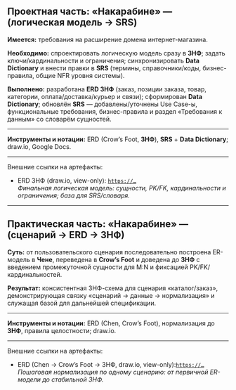 ## Проектная часть: «Накарабине» — (логическая модель → SRS)

**Имеется:** требования на расширение домена интернет-магазина.  

**Необходимо:** спроектировать логическую модель сразу в **3НФ**; задать ключи/кардинальности и ограничения; синхронизировать **Data Dictionary** и внести правки в **SRS** (термины, справочники/коды, бизнес-правила, общие NFR уровня системы).  

**Выполнено:** разработана **ERD 3НФ** (заказ, позиции заказа, товар, категории, оплата/доставка/курьер и связи); сформирован **Data Dictionary**; обновлён **SRS** — добавлены/уточнены Use Case-ы, функциональные требования, бизнес-правила и раздел «Требования к данным» со словарём сущностей. 

---

**Инструменты и нотации:** ERD (Crow’s Foot, **3НФ**), **SRS** + **Data Dictionary**; draw.io, Google Docs.

---

Внешние ссылки на артефакты: 
- ERD 3НФ (draw.io, view-only): [`https://…`](https://viewer.diagrams.net/?tags=%7B%7D&lightbox=1&highlight=0000ff&edit=_blank&layers=1&nav=1&title=oc-erd_3nf.drawio&dark=auto#R%3Cmxfile%20pages%3D%222%22%3E%3Cdiagram%20name%3D%223%D0%9D%D0%A4%20ver1%22%20id%3D%22nZIVu99DSp5tchrHd53H%22%3E7Z1Zd6O4Esc%2FjR%2BdgzBgePSW9J3u9JLuWe68zCExiZlLTNohneXTX2EQCJBk8AIKqj5zMjaxZUf8VT%2BpVFUajGb3Lxcb92F1GS69YKBry5fBaD7QdQPpJv5ffOU1uYIsU0uu3G38ZXotv%2FDdf%2FPSi%2BRlT%2F7Seyy8MArDIPIfihdvwvXau4kK19zNJnwuvuw2DIqf%2BuDeeZUL32%2FcoHr1T38ZrZKrtj7Or3%2Fw%2FLsV%2BWRkOclv7l3y4vQveVy5y%2FCZujRaDEazTRhGyaP7l5kXxL1H%2BsW%2BWD0GMyf6%2FcH%2B69fnt8tv%2BvWXYdLYeZO3ZH%2FCxltHezf9P9tzLr6ufv64mFl%2FRL9d%2Bx%2FX34bITtr%2B5QZPaYcN5trAOY9%2FThfbn9PBHA3s2fbxmLq%2BfeVU2%2F42eWwWXp90WvRK7gTuv4f4YeRex5emj5G7iVLBjDR8AUsgcv21t8EX0PZ5ELgPj%2F725cmVlR8sP7mv4VNEGiLPprf%2Bi7e8SvQSvxZL5xNuLH4aN36LG%2F%2Befpn4127g363x4xvcp%2FEnTjfeI%2F4un9zHKH3FKroP0ofbNyffFBn4ec0bkt64X94m8l4oOaY36MIL771o84pfkv52OHb05D3pcBub6fPnXLvITrW7onSbjTc3HS93WePZ513h8eWu73AXZB9oG1rh8%2FB416ofSEYA%2FYGj0ue5Ae7GtRt50%2FBpvXykpYgfUH9sfmkr0CZidapiFYrsKh6u01W48d9iaQWpFGjhbZ8%2F%2B%2FeBu8Z2wF2WLk3DreHbCsgPglkYhLE61%2BHaqwg0ftFyEz78cDd3XpReeAj9dbTtInOK%2F8OdNtPOzIGJv%2BsMP0f5c%2Fxf%2FPJNNAvXj9EGD4S4DQ%2Fr8dmLNTmNwoe00cC7Je1v0jsSP74Ooyi8Z0h2xJSs2CDs1uxrUQi7FFoWDC3QglKayoKok5LF149cYeAeiHw3yMfC1u7E6HHz28i418zez3q8fCvK1ibE%2FXkbbOmx8pdLD1ue6fPKj7zvD%2B5N%2FKJnjF%2B%2BzWlyA53aN5C6Y6MaI3yHRWnYWgv2grCfEsZ%2F8A9tS6nDCXfescYIwZLXTh%2Bxkvz13afknVZJhKasInzhWxGzoRURi7JWc22oUgeK1aKYdoD%2BGlPM6pxio%2FqyaMe%2BeEuftNcuwrIRAgjTjaoq8M2ZGIRM%2BGfCLZuQKXmc8EkZ1Ekpzj6j7fLLz8k%2Fn0c%2F7Af9%2BX6x%2FNP%2B6y0cko8EknVIMqdFkrFVgBQAl1D%2FaoGL3RWMWW7sWLQJsgBQ3YtQOUARrz8AqkNAZe7kzgil26oSigwAINRQZ%2BwmxIRaEMTgn2MCGvwYUejRUzABvzqVaJ%2F5xV58mlXNAtA6Bxprz7Rd56FVXxf9IZx4iChFOHZXjKuqiAk3p7A0owinbXlW5VP2AoN64zzlmYrcOlR4feYWk%2BnIAHDJCC6765UYMpQk145BohS6OH3BZtdkXoQS%2Fjmh1mtaBVBzatlV9TcmS7yMeGrS7GAx9hlnTEs7qgYWbSdWiboMSorEdaBnv8qEhwrCy10Ek3QLV4jHAYTPssJndYTOSMRsth2mMxjHsHIqRNCydmVgGnbcCNpRfdmKImgbUv0g98GoGnukcARtNkiUmoaxu6IafpRH0PJpl86ljsc8SaZf3QXUNtCkaDZ2VI3Waq4NkTJymABqx%2FUtNIcaM6C2Vag1yBbqj2dBPEKAaGS2zk14LLkEss1bfCXxOjgEbDblYDAqDomug%2BAk8ow3kJ9y8DIYrgSAV9fwYsbQtgkvo8FCvefwMurfvd7Di5EjFMNrRMGLdoEbwKA9VNRnBn1%2Bch%2F889fw93%2Bty%2BFvw3%2FR0%2BppiCxATufIYUfFnog5bBnwg6P7gxjhAFALMeyuYBeEmYwq6YWWwlumh6pIOcTAqkYGxDDjVNtEDElyVw8xZAAAYng57TvCUumdpOwFQJ99BKYcfUg5GqBPl%2FRhBpu2Sp%2BuzUV3Cxwli4KxRcCJ3dtJn0kljY9OlrCpK1Og0h7C6zOVmCG2nJ3ICSdRtOrkpcv8VDcsaZkKp0oQUMoVo2WfGWOH%2Bpc0QIqzkpSfXUTLfHv9CC1lB4xX1Qxzrr0jS4UGQ8rAUnYud0UUasSVCkeIUnMwdomaiizyqNJG%2BIOg0eMITrm5F8MFBbTa20NwHFq1GTHK%2FMYNcpT74y8QDg9AFSM9OfcWaFSVHzqpYU7xyewt2GSUo3IgY6RJA8g6Blmb0aPMb9wgIabnIINyd6Qn%2BNXusoIIdiF9D0DWpRyVA5nF3peZ8L3aOskg1el5WEmj2XVTzMUB%2BL9rFlQwRuD1zlULda1OPv%2ByGocadO73tlhVrawg7rJr%2FOAufnD%2BkVzCH5FdVXWiZkHtq6wrWGu6knhyf7mYepqEGpNoPtZAdepNyKCswsl3dJujrXMnucVYSALahDdZyeoL7PUvI%2BapLB5SSa8aYJfVViDJSPKJTCa2QdUFvoOUn4eiNMpaXaV17ybvOj%2B%2BMyQR%2FQOShjbDgzPPwnCzM10y9%2FjOI2GAP401ph5%2FONWtBc5ucF43lRPLeW1pNZ3XOik13WPntQ0r%2FJOv8O36W36yOK%2Ft6gpf4ahtG1bvWQgBJ2Op5mJd7olRd2HaDRSm3ETJgbSik6%2FcmyOqcye0ozNkAU7oOgMJMOYwqijy91f3iHaTTnUSeQUa6FA92EFWkoSw69xN7UBeUmWEAMWcI2UmHVA4Qj14QSISv28gE0lCeLVaVZitC0hGqgwRoJdT9THvlY4E9DqJ%2FJSjF9J2bLECrdqgVZsFijk66Prcpu6OHydDAPCE%2B4LhYMa3Z2JRHsA5AGZ%2FBSlIGIg5lYAwbRYh5uhA2ajTbAgAYXBfcOJOaf9dNe40W%2FsAc5prSkHmwMle3TNHRzWZYwhCTg9kjgpHe4mHwOHMEd2e5swpt9aKOeAc7oWobIYpRR4S%2B6BrxQUPHe8wptxvqOB4i39W10tAsAMU2pBg%2Byu2VnNtSNZgS7bgKJ5WQnQgX2KffAmTzElTcNkkzG5npR%2B72VTpPSZLIIOV%2BA6Tq6NmS%2BTD%2Ff2kS2SmEvIliuMEFvnIrIav55GlAoS9h0OEOqxr30Bi6q35ScYjcOp0ToA9ONV5zgQyWXHvinoFskECkEIm5zxWg7WsIkv%2FrPhqvuJPVvkz6lAywQrNpNwDsIW6lzD7jLbZ8NfH81%2FB%2Bfz8y%2B3lt58f1si1h7CBKgHH2kyHYKpAhe1TkfzVQhazJ9hbpxNEEWdBBY8S53Q%2F1l0yCq7PKOJwGgp%2Fy0in7vMdkMmq%2Fd17Yu0YJUoxi9MXnJpfqLDAykE0SgkG1Dqd6PrMLSbSIctBBki1mebAlIEKSQ4i%2FavFI2ZPMHYJ5ln46YK48rJSp4nrj65%2FSscHKcieA%2BXVZ%2FJwsMyJ5OEfYCJE1QBieOrE8FhIr8ca3WgmsXcZw2NCDM%2FpY3jMdxjDQ3ZnIYanOE6UmidxpCGK4dl5%2BpbcM6MOY3gaSEy9uZLFmJ0Dp468cG%2FOqe5jeKwatSuh8Cl7LAHLkMWqMMktfXpO%2BQKm28X%2FrJLyU%2FJbZ66BKQkDkk6JMrmqG2hTQQjCFquMEOy8HiqC05WbGxrYiM37otH5yslPoxjnStWl07MX0FFH9I5uRskJFAg%2FrlQVZCIc2SQjEyUIO4JzmZtbGjjaKeuLOiczN0hdlE5lUhEODnyKW%2Fv9D%2F3289vV2wxF3h3y5%2Bg7MocWVCySgWdtRiixdaBCxSLhCFCLSuyu4ISMHJ6ZWMoNGVNruFKp8eQtCrLrUHH2GV2cORQ%2FNQ3Y1R67ui%2FxOu66vFl3a6oxnNCU9wXLT31OJX2MqDDbWZFj7zywRE7F9RlJTFwjWE1JQKTaBWBPtppCyq6mEKymsq4QVn%2FdmYAIRDq%2B5JQDEsPLHC%2FoJ5TgNCrSKMs9EkFsAJkgrEwQHaEzUk2IgKjuNlXPCrqyhyljcg5zpX1TQYSjXcpEEOY31iuiUCMNRDhCYOpUjbrO90J3setdzI5aSQQ5UGTKTZbgROVjruaPQ6g2U0CY31jJ45SFwwPwxD5MeULvZ86ow1emxb3NHmFMRvEphy3ElwlgqiVMtZmkwRaBCiWGhPIHLg1J7ZGyu89mVQoHAJ1KZuoRCCqFd06gVlMi2CpQoVK4UP%2BAoCHiHLO8oDY6xxRn6M1QPY0QBUCdWITqAcoBQHUOqM5zHPSurUV3gFKyvhhbBIx96Nh5VyqmknEmSzTfJikAmk4sP%2BXQZHDW7PULHEC4zjEKtxp1C7dmwulxrI7R4OhCmEDtZxSzgf9%2BonWMGuXMlK15IB5IMPEyWOXFuBUPdkY%2FS6cxieZbDVSn3nyrwXFRSqPtEP01RlvnYT5GjSJlgDbmQAK0GawgMS7aajoPpFOaTICDlB9%2B34Cvu%2FulWufxQESMCnIJfN2ZCNi%2B7iPU82lagRXA1VicfQbX7B90fxP8bX2wPpofVtbfH%2FwPV9nODICrQ3C1GkbElgF%2FPd4fcgkHgFrkYncFYwNiXr92ArDptPJTjk1aVY5l3XjLO49se%2BKO9qPXKy9wIz9cL%2FLfVO4Nddu89XKy2Wzv9OIKa%2BlHeOmuXwnh8l%2Fdu%2Bvll63UNvHf6xHK4fenLTslLDpMEYg2Uh%2FDp81N%2Bof9z%2Faci6%2Brnz8uZtYf0W%2FX%2Fsf1t2xLPyJ4HOw6cyXun7o2DWmsjVdycbPt1190a0JtfY2pnatWN84c%2Bl%2Fq%2BUsBOCbMJA0mXZG2kSur0uwQmWca%2FU%2B3iw2PSg0nXVdpGN9o95V6WTrn4P45Q9MoHUFqj8Vf1ESlNzj6jjeYwk%2FAD5IvfdQhx1m7nFPrEpsqHUob%2Fim1arGo5Dv2oP3kXntBcShWQhZim%2BjfuMEk%2FcU9NsXb8byNZaCAUJwhzksjXq9vjXnxdbpWpNAgLTLCNdLaGTJ0p3D%2FSN8eOJBIM2TqWGogvL199KKSUI4zO1DYGotPd9xpjslpH9JY4%2BGoFIgzJkV0GhvgSkvjehb3WLJkREfEFouebibHtC2oMHj6jJv3ZJ94K8s97JOmE3%2F%2Ba6GhfZV1egNU46S04xqgN28TSm2BbLuuAbJlM0CWExfuyudtRnGuQ0xrY3MkbtdEpXaPNR10RpU6ZKZtiL%2Bqo%2B96z2nmePwKiczl%2B%2BKdzuV4J2ztYytLjNMPGwOlCeHpLWeNGjvdW87ty879gLiYW7WkDqppSZFshhTpRYOnFdcHjmPuaUnF7drldk88zeNUf6HPt1hQRksvTPAYOY9ZYfL3NwnkVWVpbNiG2LJl0%2FXjmLbT2zLUulcwN1j154Bd2bHs2K3dhozsispjynSz5MwbFaSJP2ffRSoSt%2ByUGz6xMUNsN1vBmhmV8LT36lTjFvHYy2CRggcHiq1Is%2FamYqxqMSLzFW6iVXgXrt2gR6aLublBPPU1Njekc6fhlZvIvtj7b2%2BIG67smxxrPRub4tLa1DF27HAw3jNGbexZsLete%2BoCzAzIcda1xT0K6X2AqPWlLNeEFta4O5eyLVhVYdA2bVVFJYrlsamj0v4n0so7C%2FWXsjumfzW3LJpbUccoW8RRujN%2FWovIOVKSdu4lwTuOsCrQNA0%2BZa%2BlqydGSmw1j7poNkiun8SGknVSurzzTPzH%2FkU%2F%2BW%2F85MwkT%2Bcv9C%2Fnr4MuLOmo7vzUlG5lbZYMYCmyhJxD3Niwjp1SPQf7RJa0HG5jmLvCbcrxOWYLM1Gd4Zvq8UyUF1bfr3U9froJw4h%2B%2BcZ9WF2Gy%2FieLP4P%3C%2Fdiagram%3E%3Cdiagram%20name%3D%223%D0%9D%D0%A4%20ver2%22%20id%3D%22WMkRko3-DInvv-8y756u%22%3E7Z1bj%2BI4Fsc%2FDY%2B0cgceCZde7dCaUvWMprUvqzRJQbQpgkLqQn%2F6dS42TmKHGEicjj1q1QQTHLD%2FPj%2F72D4e6YvXz6%2BRc9x%2FC10vGGmK%2BznSlyNNM019Cv6XpJyzFE03J1nKLvLdLE29JHz3f3l5opKnvvmudyrcGIdhEPvHYuI2PBy8bVxIc6Io%2FCje9hIGxacenZ1XSfi%2BdYJq6j%2B%2BG%2B%2Bz1Kk2uaT%2Fy%2FN3e%2Fhk1Zpl77w68Ob8l5z2jht%2BYEn6aqQvojCMs6vXz4UXJKUHy%2BXpv5vtUvu3svq6m%2F%2Fvl2KYZ2MzzjJbs3wE%2FYTIO8SPzdrIf9u7E7zlBTZaKqPZPPlrK6OlOpqmKbaZ%2FtXTv6s0XUmvp%2Bn1GuSB3bxK%2F2pYJkp%2BnZVkfIbVAwr1mFzGzs8kyT7FThTnKtIVkAB0ETv%2BwYtAgpq%2BDgLnePLT27OUvR%2B4G%2BccvsUwI%2FjKfvE%2FPfc5E1FyL9DTBmSWvEwyfwGZf8%2B%2FTPK2E%2Fi7A7jegoJOnmhH3gl8l41zivM79vFrkF%2BmH86%2BqWqA1w1rKa%2FNdy%2BKvU9Mo3mtffXCVy%2BOzuCW%2FF3UlPImaMLXHxc9q9M8bY9rGSrXydvQDuWNHvcM2pxz2IESQM%2BbGsXnqZpJeKBGeKBeep4TgFI8OLFnh28H94TLE1xgv%2FWSlIqWRcBqVcC1GntOmrC9DyP%2FV6KsIFcCrrv09Yf%2FGjgHYBsct5Rkh6kxTPXjB8EiDMJEnIfw4FX0mdzkRuHxLyfaeXGecAz9Q5wWkWmDf6DQFsoXc2SC77oAr9XLa%2FAvuT2KF%2BHhFEegHSR5eECOH14iSTsOj3mmgfcC84%2FyGkmuf4ZxHL4SFKs3VywyEtcley4K4ZpCy4LBBVpQCrMstIosnv6gCgOUQOw7waUtpGYnwZFzqUZCXRNLH5V4uSrKxiYE5fkSpETZ%2B67rAcNjf%2Bz92Pt%2BdLbJTR8AyXSTw1KBzW0OVmM6Y4URLApjbl3YC50MvCXGrQUEXsotLUMXExHTv3zVBlGW3WufgKb8w26TfdIqydHsqxw%2F6fbEfKg8G2XXhT4NybNGPFPu0B8zzyzuPDOby6Ib%2B%2BK5PsyvY5gZjWtv8DCz6mCW0WhSHIqBv0uMUuZg8dZLQYqHs4nEWf9wNuOOs6nEWbmFSJwZMzLOslHZGnM3qhJnfRCkcDiDX6Ok0Dnd653rUYMXE0y5c%2Bx6AvUr%2FeOs8htPiv5qNGEj%2FeNAsdI%2F3noHzGTugHH3j5tV%2F%2FhIs4KkyH6Ci11ysf4DJoFHoFRR%2B2mm9KGjoiD40MviaeZUr6eh0kP99aijxqBI8Tpq0o3e%2BrQwO%2Fa4u9FNkhtdYq9JQ5LYMwnediL20Ion5HyYQsKBlMwFYfdQZH1im%2FSp08tmIlHGfQTH3YVu8nZZ8kOS9JijoqB4zOfYwMvG%2FOYTbBCmYnyC%2FkvJH3aNCccf2ItncIJLpzarnMpObb0pcDQo3QE7tS3p1G59dG8xd4m4O7WtqlNb4EXflnRYo6KgLPpuOFDvd6eI3zpuBoWJ10mSDujWR%2B3siOLugLakA5q1kqUDGhVFUwd0e7t3e6fLHvkMGJQqHg7lOvAe4pC7E9uS68ArLURyzqJ4tVm3Nd0RjkI8eEmHN7VsoCtWwqtP8FKbLvNujV4TBjf0wOk1aV59Q6fXpOqFvmkXk6RXK%2FITj166hBV%2FWJFmU7uFlSEsm%2FTGtTV4NhHcz6By5hbmJFxKuNysH%2FHgYkm48IfLlDtc6EuShw4Xq3FtDR4uBGdu2W1XXYyKhjwSN8yKEg83M4kb7rjRmsYfNmpWot6Fm5olxUPHzaxxbV0BRF3lsOOmnFsHtmBK8L4mYxkV291gY9CBiyI0pTjMwcMATTCHm1pwtSV%2Fq6MkCa%2Fb9ckIr9v12ii7DgQ7o%2FSP6EEQalk3kvsmSPsmTDgtVBcNaGZWFWExdo9%2Bx40TM8LMuuxQPXbjBGrmd22cICm0teG7qlRnuAXeOTF7WCfrtx%2FTqwq5l%2FWA0D797jLx21XBoL6aLpTFaD%2BudKGaZNeJHAmT6xJgj%2FUIsAOMtK2iY4CRQpKJ6SK4tBGJL1UhbMO6jq%2FStgkbu8HAPihnSu%2BQ3pDZZX9qu%2FeN9p%2FJt%2FXCUc%2Bepfz1hMK0S1JxJBVpx0NbpCKrQBWAS7X6FwtL5KIg9GIT17WBjZMWmIMZnzVdC4mbexUlHG20K6HkJW06oA1xi0KnuNHo67MGjhvYACRuxhph820yCJpC0Eis3Kgc8bAi3W09wApphrFbrND3lAwdK0I618hFQfGtraADTQYcbUVXwkFHlas%2BewAd0iaDbqHD29PODTpq8ynhwUOHsupzWZypQUEcNWwVJz5rgzYloPBXaHP2CpIL0Yq38HrEKQYpCscpg77FVnKqK04Rdyd0O8XDez04vykeIWM1kouCEKsxGRwZGHcQXOAWBHRY7IVZZtFHp2CBQ1bYejp85mgpZ4vuFKdw5NLoh8lIcnVGLoM3uTT6QHvg5NKa19bQyQUfSd5XpxX5lYXJT5E0jHXfvZSccDwy5BF3PeDRhDePDBHOuKttAJJHY4O0Z3GNIUnH1sstikMqCaPH623IMKKsaicd2iHxxBlPutIhnijCIB3IMXhgXWkkQhGLUhaUBXf3O%2F%2BQq29VWVKBPo5Yx7v31KudSXJRX5JbaFjvT%2Fulstx8%2FfH3MnDUP7fGWAYI7gHNugwCQVRBdTXXmncIiC5oVtcixGIZsSTIAYNnc8z1l%2FGstItWQPDcqaQhY4c45pT7YXuAnS5DN5AXFAnAmDr5i8UY8kwImTG01XgrbJyULfibjQpRHJfYOAlfC8hbaj3y98mdszVDRYZDCSWpOiNVl6EbKMJgiJ44HHhdaSRC4YtcFnDFKXXFRCmOsIwbdIeahswj8nocCR%2Fu8DG4B3IQ4fSuOvmLxRliSVBccTo2TML3OfFWTI9GO9IJRy8auWepB3jhHtBBF3bPki73LKGiIO9ZmuuVIHSWwCOYe1UkHmLofleJmM4Qwz18gy6Cs6y2AUjEjHVCnPZlk%2BMkjMoNkj63CEw8%2BsitRPzpY3IPyqDzXgzLjz5yKxEqCsIEXiP6zLG11Qq26E3DxkRKviBBUoldeMJRSUa06wGUuMdbUHn3YblBSQa0QxqgH2NcikiHR%2F1B4RZW2G12JTaDpNENihMORqo8K6IHNOIebUEV9qwItfnmwMHjqM2tqxJWjxekeLSizyNIWnV34it3Wgl7BAVsAJJWY5VyBMW0sgNoWfHXGdiOoXmFbquiA%2FAquSznNandw8%2FTEdWkJBmTWIdMMvKyd7iq%2BFG7q3MRFVinK5nGYsAWL8ors8iwNGXvB%2B7GOYdvMcwIvgJ6%2FPRcgNVTfm8UfmxAZiccOvmXUTH1bYEykifakXcC32XjJEBL76DIymhOLOYJzzEcXkGAkYZbU4JVQ4ctNdRZ%2FrypUXyeqpHW%2BGmdm1GKEAlOKNnJInSy7tnkglo7Q4irZhptb8sb1AEmjCfeUUHK9qbDfUqakCt5KGVx61Kea3Rb%2Fg6Le3ARmr0VYU2XynyoKBtl14kq5XKfR3sHbgAXKapIx%2BASYb1PfROQkAJlQV7xM8fPS1lgjgB8k8N6UMDqpwCHDCjn6e%2Bpej78eN%2B%2B73brZ8d9%2F%2FGtJtyRxFNneCKFEmkLT0QV0EfXw4FTnfzFQhOxJCijpylp3lQCqCWRDRk%2FZGOpy3AiPQCQSoon0u0AqWbj%2F3AYVN8GxKIQpSzIUUXmGjZ3amOwwffhLSWfWhegeIQyG8xFee7Og95XUNZ%2BfH72Aif2w8Pq8k6lerCa8w7uPIrSyl49Azn9FX5zDmcIustbr87B%2FTNVW5T8Yg%2FCDnw%2Bz3lWouOMQQf57wrfoq1Xc98sd2LEkJK0G2HRJcXT1KypCqHeUWKUFus7nlutuJ4Sdl9kO9bhuQs5%2BCamVswj%2B%2FH5xy5qapDTpJRTVjqVnB6ny%2BpUWNpjx0%2FcsFODh0LWIheTmS8WIel44%2Fz0gqI6KzPoiaHwt04wz994BQYqlXg6tY6ZyWLfaVlqBBqDNk1aL1pTitYZpCm1tkv5omjwOORzIaNb1QVvCV9eTl5LtU0Yn7VrhX55UdhrM2SpTc2Q0TczZJpAhNh%2FRVNiwKOhmY1Sfb66UsqXYqJAPTtn7La8EdN%2FzgQ6sFAU91n995xMaz8ALrLv8OA2RF6dN0cbmUonGK0w5%2FvvZStp%2FblbbGVJRNp9LSDPZVz6RJuWs8FpeY%2B1nBfrWDKbBZNatJzpnWs%2FgA6OeksK3sXufbRdNRraVaNv3Tt19mWG%2FzctUh5ZHVa7itwjcDq5nFHrfT1KJDR8C%2BYKs1xaoZdXtmvonOzftCdI24zCbN3GwLyhfvtj7FsHBs3qfED6IIPW2LzdbtDqzjy6as%2FQSqbeGLSxrhYtzxQe5chqwgwgdfXSMdSKojenZjs9Q20y%2B2IWn2Xl1qbdvp4l1ujYetjoOLGJhqHzs4LgZRSGMX575Bz330I3KfjV%2FwE%3D%3C%2Fdiagram%3E%3C%2Fmxfile%3E)  
  _Финальная логическая модель: сущности, PK/FK, кардинальности и ограничения; база для SRS/словаря._

---

## Практическая часть: «Накарабине» — (сценарий → ERD → 3НФ)

**Суть:** от пользовательского сценария последовательно построена ER-модель в **Чене**, переведена в **Crow’s Foot** и доведена до **3НФ** с введением промежуточной сущности для M:N и фиксацией PK/FK/кардинальностей.  

**Результат:** консистентная 3НФ-схема для сценария «каталог/заказ», демонстрирующая связку «сценарий → данные → нормализация» и служащая базой для дальнейшей спецификации.

 ---
 
 **Инструменты и нотации:** ERD (Chen, Crow’s Foot), нормализация до **3НФ**, правила целостности; draw.io.

---

Внешние ссылки на артефакты:   
- ERD (Chen → Crow’s Foot → 3НФ, draw.io, view-only):[`https://…`](https://viewer.diagrams.net/?tags=%7B%7D&lightbox=1&highlight=0000ff&edit=_blank&layers=1&nav=1&title=oc-data_modeling.drawio&dark=auto#R%3Cmxfile%20pages%3D%224%22%3E%3Cdiagram%20id%3D%221py6E_HqmO8F6NQKWy9Y%22%20name%3D%22%E2%84%961.%20Use%20Case%22%3E7V1bc%2BO4sf41rkoexkXwzkfZ8iQPuVX2VCX7qLE1M66VrYmtyczm1x9eBLBxI0EKIEixJymvRFEQCfblQ3fj65vo%2FuXnn952377%2B9fi0P9yEwdPPm2h7E4ZJXGTlf6ojvzdHooIUzZEvb89PzTHSHvjl%2BX%2F788HgfPT789P%2BnTvxdDweTs%2Ff%2BIOPx9fX%2FeOJO7Z7ezv%2B4E%2F7fDzwv%2Fpt92UvHfjlcXeQj%2F7r%2Ben0tTmah1l7%2FM%2F75y9f6S%2BT9Hx%2FLzt68vlO3r%2Funo4%2FwKHo4Sa6fzseT82rl5%2F3%2B0M1e3Remu991HzKLuxt%2F3oy%2BULy9yhM%2Fvqfh7%2F%2F9iX4%2Btsvf9v9%2BrfNh7AZ5b%2B7w%2FfzDZ8v9vQ7nYG34%2FfXp301SHAT3f34%2Bnza%2F%2FJt91h9%2BqN86OWxr6eXQ%2FmOlC8%2FH19P54dI4vK9fJHn6%2F7v%2Fu20%2FwkOnS%2F6T%2Fvjy%2F709nt5yvnTKE%2Bbr5xF6AMhyXmQH%2B0TIWF%2Bnuev3OOgs787y8EXNn47VeWL82wNmLlIMXPp4XSeA24K0%2F98P9IPPrzXs7MpTyDpt5%2F1FNHPy1df6v%2BWM118rP7ePdR%2FyyPkJr%2BvX2fgeFj%2FDepPm9cJd%2F75gsr7a67pPLz4hEvJ%2FFa9%2FP5y2Dyejm%2FlOdXjeS614C%2B7T%2FvDP47vz6fn42t5yqfj6XR8ASdsDs9fqg9OR0ESjt9Ph%2BfX%2FT3Ty8COOGQBLw1JJgtDpBCF1JUgxLIgcM%2BvfBKkfn0PjoT134A%2BM3akvITm4EdwQvOVuH6d8w84OMvB%2BcUdPaf8tBGULRAXdv6Gyk35l4Bht%2Fz11K9FYSlnpLS9%2B2GmILXz7Amh3oM%2B%2FTxQmIJM8fgLV48%2FUT9%2B%2BmDaqXwATzTvU%2BVG3RvRKf9%2BpKr86Q0aidU8%2BCxN5%2Fbc08vtf6yz%2F2G6e6km9SC%2F2%2F887V%2Bf2DH%2BfPrOyOqDJyYac2blD5X5v9s9%2FvalRgH3x0PlHbavx9dKDsoL2VQQqzxy%2FLZ%2FbY58fK7msbb2T7v3rzVwqH6DhxH7n8%2Bnf4PXv1avb5Pzu%2B1P8NH2d%2FrmtXxu%2Fz4PV78B36retl%2Br39HvaeXv%2Ffj97XHfb9pPu7cv%2B1O%2FDdg%2FcVhSlmYorNQfve0Pu9Pzf3m4qZLW83D%2FOD7X4sVMYhjfJrxypEVwW4B%2FCT9oc9vncSBgFIYusmTgyM1ESSPX%2BsWmYbzKZY4h12ibzSzotj6%2FMcZFZXTVZhuxndrMhyLUD3PP4C5Xe3cliCv%2FxkAiNuDR5Tya0%2Fh7hH4d0C8OBNkovEOAAiGAZQhAOgHAeEeeGzry2Kcjp%2FLMnK04iKnjJkEoDJXkwlCOPTWN3qFqjFMNhnRvg0BEu1nUg3dHY%2Bt%2F7N%2Beyye%2Ff7tY3whZgMKVaFBQODJS4Yo0KWFxlmVhnOZxRkRFzorbnGR5lpOIkJzGWKfSRSLrooUAVQ7CE0qwXL5%2BoCdnPC5ir3nAO2%2B8kSWBZ7xBDKL1wOp8Ohwff2vMDpwc3gqBWeRtkHYOfehqmAkPIxqrqiQSRorTiV2jKnGwzoeYJbYeYkKHnuohKoL%2BbrI%2Fo40zi0bEknG%2BB2vPVGWuH0Dowsr9bELO0Lc%2FT%2B9Bh8rMwJpPR1HEOqztz09ochKXCBX7ykfe%2B7OnumkjEu1HzTgJHaFbCuYIA2Ix8TCDp6vIPLQxKZ225%2BITpZFJUddM9b2cWO36rB7oO2fQ9Aiw1fHvvXrPDn%2BapS1IRL8UqSoVppUWVdBcDzfOa1ctoGArU%2FbmV24NOjAD07s%2BJCNSK4lifhM7ECYSH%2FBoCJNI4cwov502nUIUwe0LYyuzCqLYSzH2iLdx0VNv3CRKHOqFLRyfhEIRRhSMVII0T2A6McuEccnEqF4V0LdtK8lqbeXoNXtCODGJhaR0FkQTW87QQni7c%2FmXKZZI1d9IFXoTgm59WUauqmiCJKLlJZwFmCZVE5HAey6R3YVTnNZbK%2FNeas5J%2BJHxFonew1wsUiJWkY3NsCVReEuCgoSl7YmzKIwFixTGtxmJwvLD8jeDYGLrpAoT27ROcBlfcFUORvaEr5AxtycztCSxGNLMC%2B%2BGxEJh%2BppTr5esGoLbLGcWtvlmkKQ9Jtdy6pViEyfG2dYSoiDpbQD%2BiWWGYxcUOY8Ui75xXVtiC2kC1EULK%2FjRi65edTNdsPvUtjTntE1QijwbC4KyzmGn1jVN0iMEC6FEqllgkGUDMI2MWuQvUgxklNkIJL3ym7ES4zfecxqhJqdh%2BPBg2a1ciJ3cwLRme%2F6DNGAAfm4zwyLYXKqPVmx%2Bm%2FjJKfIL52wUSxbe8VEIVTZq21kkNKdnkIlVY8Q%2F5B8WyH9%2BfTx8f9ovKJI%2FMphB8QOtKv4VHFejB3uRfCol%2FcDA5%2BahIBEiF%2FHouiqSiV5FTI25BgDKcnzUAlGmGaq%2BLUoLDJF1moSd2lG9sVgjbKwhqUfoLIYMiZiTMl6aZkXXkpfE02pLpExhXJG2MClPgIx37y%2FxYf0zf7KdpYLxJ%2BIuETuyTRlRppLseWRStMLTn8cdYe9cZk3EbFkomipTMZHybmGVRslbuaEVKVNJSjjIBi62AIYzgd0AGISyuUB2XwDNg%2BmkNdiegLOAdsNkJC4owhyErHOxBkZSNtc6cXn6KCx6KkPb4s0qUgBr1WGkB4ZzzinAD3z5OiuIgPEDOlzI0olCDcWWCxmVp92HN5vmUraqCASI4unyk%2BUId5rqVLMw%2B6m0LbwTej%2B9HX%2FbC8bgc6n3wqHd2Zw8loq2f1PYmZfnp6eDLlTCGwwH5F05ISKHBCFEDpjEdPUGHVjmKmASKfMy12f4udWdG3IVi4bflG3FZ%2B1jnnNIlybb2%2FDJSC%2BQJlziMg97xnXtBTTJFGgg5cqPzjyIBMF9xnBDAYim3jMgkSIDYrVoZwtcIBLdzI3oJvfNYhgZ7BPxzQRK5MJNFRVoFKhmrlxrOps7Zf6F013Ka0tVk0AtVah2J3juNwWRdnNWm1UNJJUPgGqHZwUXd%2FsPVWpmMXKeyNAPSj7sP58uw8g2xFhK41alpDIkJgopjpzJsMHeB2piT7tPByFmppq4upb4bAKqqXssn%2B2utKZv5%2B88Hg%2BH3bf353qw5oyvz4env%2Bx%2BL80u%2FRn6DtqTcq1Qf%2Fv7y%2BtfyvHeGQj%2BAd%2FysnFTxbGqf9UnP55fDrvXfXU2Pfl86KMsO1CcylE%2BJ9X%2FzhcEjjf%2F2O9Ssugqo%2FKN5kyqCXp%2B%2FXK%2B2wb%2FH9%2Be9m90nKf95933WhcYW%2FSATf1DRFAsXC0UEpirEFAcOCPSVaUkukTwn9UE3X09vj3%2FrxItujIS5Y4%2B2z%2Fvd0%2FCobvjE13I1L6%2FeS61kahfUqRQv3k7T0KglN2nt%2BO3%2F6NLl0Bthr5VeL2etuSu%2FH95v%2FfVCisp7%2By%2BfE%2Fa9%2BX%2Fq9PfSgl7LQVq91w%2F6v3u%2FfRj%2F65SB1koutW8X1T6BcGVHKgC%2BAOhcN5FRhDxbkkoN4EuraNa%2FeEcRmIOMoTeDkaklL4wGLA3hgp9%2BXRPz7vDP0sounv9YmKCz6z4u1ZMddasW%2FwJEP8aF5fy8%2FlQ26evpe%2BswxOiRAo%2Bt%2F74fE8UH%2BrNp8psK%2BzlWa94k1vb89%2F2p8ev59tQ2F9VYIahAENdYvZqkC6xJaSpLp1Ha5%2F68OF2h%2FLmX3en0t6VjuRd0lALEYNYmUuxp7QNaC3yD6Q5uX63FEKLJap5YKjmol4r1H6YmsvK3KH4ECX5V%2FOfgk7CBK2qPcV4tTcabgq1N2CzQsw2GWb7nRcEfxDONT8WxGBbKXS44Sq7HYYwFmTPDWBbHV4fbrA1drcH%2F8lmXh2NNbXSkbGSrACMOSAACzTbJsq%2FEdAp5caLGCgaIx3o5gQNDCAWDFCG7YvWDpAP9MqESOcdGDQFX4DLs9ypQlsFYrXiCvqmWBNpNViteRq9tq%2BQK4RNqmwfwibPsCn3DptcdzhpLB4BNjCQrLlg7pNz8Eu9ARIhkdKgWsI%2BF1rg1FgBVgCJNJ1crMEFCnZGFxFeGdpQS%2FTgVYR9WV8h2igQXHgHF6wTrTd0QfeDqImDCTBGcLUFjwgLug5o0KwKa07x6m8BzmeDQJqF9PwrCBh8AoZRyeErBQyJIgu9tdWXGV39JFK6PlefYBxhBq4%2B9e7qFWm5s%2FEiUsdK5qthXAAaMrbAQefszzlTzUbnXE2GIr9ozTnDPEIDX3PuNGcZBwwhXKBGevW1r2ArxBV64UJcMRWuCAPvuELD0xdpjBQszWBZ1UCCHB%2BpQaxr65qvI9jwCTYSY9lcAdjQUByOa7LH6h%2BMuUPbitNLoEEgARPDOpCgrWlfBb64HEiYK88KgYS%2BrAaBxGRAwrRANHEGJBTbDbdNn1Bh4RSBv5QYZq3YYBaVllSDLWCDLvEagQ3E4SYwZzTS5yoQwQDxg8RGHgIkzUbe8mPCgEY3%2B7WujBNgD1dlnBLIwWJOy7ER%2B5o9FLiM13Sj4abQdKIVIQQukwEXhbwpgYsz6rCURgkFg08k08dsnbCDmFld2VbJlBz6yh3EOhNgHar0FrBOl0SOwDricFNYQIOkYl9MIYTCPSh0EoA99gzKjN6aSwFHVTPdMlddUF5NbmmExmIOqntmA25m22mCG9cEqDjZjmdnOO5WZhoL6dRvCH9jwuTSWQvhhML7IbyAsMuQp3KcCNflcNzXMyo0He6DvY542YfRP%2FjI76SvGILw8%2FHbVUPli6N%2FA1zGUBA93oUYDTeFC4kRRHsH0ZH38qRUsz8VMk%2FeSx5A8AZEamAN7T0LnMD6Zdk0CsDCpKNY4w1nh8qhPLtD5bJ1HYfTL0PlsbHIX392MtWk5EfTHciRQzOkMQwgeoMYot1fYAX0APlfX4IxNSCyRSJLEyLLbn5KieWS42Iyte8WmCsTBXWyGs4kAdelKHOFblR0wIh6raJepuUz5rFMFTlu5LH0CpK98Vi2hlNPZmcq%2Bvby78tHv1ShndNOhpZoJy%2BPHBrWDS5UKw0guVXayQYKONG%2B9WHvTLFnFpGPN%2BQzFzbITJEzRzbIuYOfYRFCZkfN4oHq9SFv1M30IbOXor8COKRP0S8CsWD5nzLgeFG0fICCrBCxqIiKEbF4RizeiRgzRYISiRiXg0ZMd1NeZlgxDQkmQ5OGRHKEGSAAzBd2TE6GDt%2B7w%2FdPjphp%2BGGRHPHKnfioROK1OnH1rlzkPJxKxNbnfjt2c6P7ncz9eq8IzvVsqwIXCRIW%2BnWYVGHRYVaTochsWXOYMAaOPITL8PUDtGOFvj5CX%2B%2Fd1%2FsnEcw15K1IIrgMAICdFsFkdO5kQ27AVfh87HTYMTkp%2Bnz%2FPt97CWCu5lBFvr9ON%2B5hb22OTQPBZGiSQjNk98MSvSUjCOxe2DE52L1wBgjCtCSPRK4gBJV4ZN67QtRhr%2FNgpwCOgB3SeBOYvMIgGzYB054BHOD58xxS4UFthjRvMLYhMLRtAX5KwRHBJOhvUcQ65oxrSRdNnWWGQLBOal8nYKgYTBecnAAwwxFOdtpbg1ud0vN8dk2vMA%2BmcSzFdEVLZPV70IirclbhdN0bKpxiouL5M08GA%2BkEAGd5K%2BRwx173t9iMCWmDDZDYO3q%2BDAcaIWefBtKV34MbhBrETEQO9I4eaS9v0FTAX9%2FIdnrhZI1TgYahq6YLQITZeFOAiBDXTd7XTTHxHXktNFtCkWtx%2FDoMyrO7ndSz4FqkVgTjwdVkaCoXkGvRGdfiVMK7vrhqodrj2gUY%2BuVjpUSJPVyIsrBaYD0kgSHrYRLyrIeFK5yh2ACK%2BNMu%2FixGtWWdGG%2Bq%2BFeR9XBBaQN7rIfQBOt5D0UX%2F1JeUz09MgA21RMsYgCToaKjdUGRGAGKRKhHBReI64%2B6L1GtDNCtVdrCDkJ%2B%2BzqyQmysou5FMOMLzMyFyJDQvRPIZDgbyztpHUTcj4zGG2R7NRDLBy1sedtVeplzibf5djd23xXPqY56ygLKinRxb7YBKrY%2BzEOCUFY5BD2%2BQY93LkQSKDKISIa4QEDjCrm0lgOhSzUbmiwh8jMsCy0MEes1wgW9HCE6mAod%2BCdOJIGG%2BRWZE6%2FZ44%2FKRF6tx1fvbkbexAl9tblArtFX6yNE6Ksn89XeWRZJoMhrbZFmcXbeFVs8gtmgJfRIsoiL%2BBHAABs2dukWQWDgHRgYUzImzoABUeR%2BtsjJuAi0QMzLyfvce5eAjUAL4nCTWDRFtuohrKS3oOW%2Bm94t%2F0L5ohCa2sqbsMf%2BRGL8i%2BjtLevCUG8%2FXjeMhptEN2L09v69feLf26tZa5GNsdMGjdt9e4Fft9df8Br8uibNdEfzQWyZ%2FHB2oiEkbXkAryHTB1vY86t4m7W1cEA74YOmuEXYMwy32tMt9RxL0AR8lTKQEXZ%2BBDzBAGToUVIWNc9M3sWVgI8MtkMjerJtcdaInrBTpH%2F0FJnGSgp36EnDCoxElEsHXPZ6QXZJ3wjAJQ43ibkzaAYp78Do5%2FqblDMyALmdQEWFaLLDKuSVFq6SHsC3GDOifobqy%2B7ihpyU7PDyqWZ8h33hq23Ab8dPDISlOrmLGHK%2BfIdG94WQ1LJNHgpJx9too%2BGmsNGhfmmDkHQySKoQuIkhaajeLbkJgOUhoLoBcicrYwuIOCdBnFR%2FEXHWs6FOQlvPpakAaInAKDhbLhBjsOVBupKCm4EWwiTtLSiQyz3gQc64T03J04c9GiU0%2FuRubfAAvi6Qn7M5459YKw4fxXs6T0kOvlUtCQgvJCYbIgTydMNYQXVNiCvtW9414krs1OsfV8b%2Bt36HesLbAMmjZ0ge3cELNgbbmhpTbAkMZ0PfE3hcMpkBD2SJ9o8bsNlv1%2BwMJQHulybklL5xwykd5rHAKV3QvmO9Tf6CiUilSahiE0ZkahWZtlo7Y1ppEjqmsUVe6fXwSjMAHF4WvbVXL3ANsFfFmeuCZzoGPNNNTE3XqS9XYWc9peMiFc8AMbthnjbF3A60aYXImjaQQyA0DyA0G0rqSJH6RUrquWOhSSmpbVtqZosQ91Szoc5aFx04g6UgyZAewcNaKjvVkStKBA4Q5jXCDhX3L8IO37DDf2YwUmQGkRR6gZBiauyAqUI4G5pUIbJMLQ1FYFqwa3ZSBA3%2BQcMMuKIjDVEuckWvDwhgj044G5o9xcggPZ0Lx4aYXbOj34aOLnw6F25KIe2OO4oKH1JIL9Hp2usxeQWUUrFm16SOwTTn0Kgiii9460AsiG83AgU8xxH7iBbWD2YJSc4X05RG3Ic3mzs%2BCyEoJ6uqV9IawP2h%2BmJkxV4omgIsILLOJBQvFzJrwg8Q05Q31RJywxBIzt8yfC6Q2Juf4TneGgI1y0ZshSxVMSZoZgDUQuIfqClSd1uk9F4weqOqjeitng1FBnIYC3eHZCuhXl8z8DOSs84Nbvi7iB4sK9Ea0QM29ZwDevDfKSxW0y0jRXinERrHH2QdJ2BzTjgbLptzBgAHd5Bi93pwuaQJXt5WAusQpoc8sRf7dSF%2BMZAyu4lqIaiwrXErzB3F2H10BqDCmDmbVZc6QBUaTmGkzr5OIGKvj2mnUI5AItJ4UxhCuqIbtlVkaJiie0%2FsHac3k3FxT0iwzPIv%2FeCrmtrZ0HGzh9nx9AJg%2B%2FJzdVsXgaO8MSiZilJb2N4U8FlF5QwYlvEHA2JjZpulFHMSj5MBQc7Zz9GVcQPJuXvvYNgM7PXuCcDSYWhiNAAZaodpUMVTSGYimRv%2B14UbTzSyarpXT3HjqSMjzL4SS1ebgEtKgT4qzS%2FjmRVunBeSPvVU3Hjm4sbhZSiLNGSt5CPx7VdMmlXRumObhp39kH7O20lOWooMtm1UtEsx6CAGVRIaYbq7OxRsSAwdSnNO9Sh3LxVefP30%2Fq0GieKjzUeYVKiW7GQCdA9yfNxJZkvpYCDaiIZPbq6Q2sKF1D4AeYVb4NiNd9%2BsVvcU109GEl8Lu5KYYYCXNf5C%2BSfEuxdosbSkoO1jVt0zuRqY183T3TnFYQBu4e4sa46XHchSbX8BPTSueMGC2my8SRbUBCOL%2FiOLTB7605XOIosJTetjB5QrCBxSvbaSwbSdwvRh5zS1fBbBplBzNPdYgTJyGV%2FUxEVeQ3Q0DZyyzwq7hjtqnORrkKNMuepKCEgIm4TOglFLYHjlowWJYXdlNb5U%2F8%2FdkWDal7fZQRmQdNUIh3TuX9GFRnAXC%2B5iUdyaOpROQ0TjQgzQsrHXSvsDBbSnL1MMBJkZU4d9maSyYPmITdUmbsqS4HOHXW3lC97wk9UdAqfHVV49vd3NPyMZaCKITRSFibHcAzdQOXeDZ2NWwKXMLDjxI4tK8Ka3j1cT%2BzNL8aa3TzNJpc0pyZve7mcyKx4SjJ%2BZCvCusfnxMCjtbnXCefdKVB9h08VhRSVKaXAjofw7oQqNKC0fOzNoXf0gJxLeS7OqvDzeDM%2FV8yqf3Rd36WH7SCudJ9LqzYkIIZGL66qIzx6z80w7CVMsZ6GGzbs6y9fgnTWvPTDbZjnqPLyK33YZv48odIzZNv%2FZtsI%2F%2BXOi73DJjD62hR3fFtbUUs68LSy1F7gPsZ4N9Y5aa21hG40RAKFS8wLjpTVbUclrvnFrDbeJ9SvqMztAd1a4ozAZ2ha0X5p895kd1E1W0R1Wb%2FJd942lm%2Fr68EhKJmoam6hahSJwtQtck1HNL6cGqo57UmLT2NU0jTXWC3t7Xq8A9FIiG%2BdNYcGOl2uqFlmkWhuA6ylb0jrQ3BVC7lTVZxRBlTdQNZsGtGl4uYnHBrTL3R4Q9wO0y%2BxyanMzwPIRlXorwMYc6MhZXgnK3EENu6gBHV3MYAM6MV54SXRwgEqsEaqoepMiVPENVfznLVNF3hKb1i4QhrjFG5i2hLOhSVtaQwjYotYJQsD8YdfsZAgI%2FAOCGTSkTTV9N83rMrEh7TKd%2FKj05dU6eQ0vL7afdeWezcVvhe6Z%2BgB0z17ds%2F8uJJm6Qyc2m52fQ6WCgQ61ng1FUqxZNbdAr0GCbFH7cEaOIdzdJLAdggyYYts1KIO3kP7C4L0j3z9AU9bo%2ByP0%2Ff59f2jaLMRd%2F9JMkcXZYv%2FS5QCCyFjoVtCtNFOknsS%2BoJZS%2BG2dcV8%2F%2BrP09zYstXJhwlbvEdeJYOIiLVthO9MsRTAxAzCR%2BA8kqJtAYjvTTiNkkwzY2KCZb4hfQxxBk5%2FywlU07XYKrEGcOfIwV9Q1hjH0vScReUyHPBQSp0QepHAGPahEYs%2FTa0QrhbFI9sGLThEcAVek8aYwe7k6YecrtDFZe1PDjAuhbMACxJpNMWVXM9SF8cYOQquC1EHQ2L2rF9LyBUP29qo4WZ30YR3d%2B3AsY2TbelDH17UFFK0fJeHk75qduamvoeEYKx6a4%2FsPL7vnAxitu0ecPFHshBh8cat9QNM1he2dQHi%2F7O4G0VGwB8rtTuhqwjqsbyNsEapkptLddchPUXCu7ihgOWYHkXrQd1ouXSFTE13HU%2FkhMplhxhkonQX9BV1euIerZAtW3u99vxQBZenqQTvPPjrNyT0pPvlOGaa%2ByDtcManqRUEBczw8NChwAT42G28SfBxiWMB%2FWCA23YroMCrQuY0bLvqxX%2BHcFv1UiS0s%2Bi2v%2Bb2YNHWdzkyKBuy3CVwiD7%2FhOoItnD8C8HYHjiTg2cG0zdClR4tROxrdzYmwP%2BKfvlvCfoSWF1rdodDSMrL0YoX1WcoFAMtFosgkM0SR7spacj2neIBE%2FJcT8bvDrXaI%2BC9Gsomx0K%2Bg2CZXF4l5YOgnUo%2B0Dg1ShvbHRRzT3UslPq%2Bf3lspukau%2FotwiLnOrLDuJR%2FKvd4vO8ti5rfMth%2Fl5Ly%2BPqOOD0VBzGBHmk3Et5%2BrWNaXC0bnGeXMR%2FGKT4xHqaFDvv3ZwNlr59vP7VVgXQGELRT1V0749lPAtw9js0KXXaYxffhYjCgGbSE48up74tVvYMPESrpCzFyECqVF%2FOQNP82GWr9QJImRWn%2FuEGpB1PrM8iB4qmZDwzhhjm86Mtlh%2B6LVMNzWZjm850Dw1whIVDzpCEh8AxL%2FBPqFIt%2BIBPoLBBtuUQVmFeFsaLKKs9nztWocgMm8rtnJ0e37d%2FszoMkvNPzgSJN%2F7a4cuxm3s8FIMZEm364Txsa7XUJH0AnPwAmbkuFnrpxwGCjSRFskw5%2Bh22Q6a8FtdsnTCLcpDjeJBZPTWC0JC4uLL4oR31IUHyQIZs3Y0lGzzPaMme3AH7CRj87hGAqs4OY%2BvNk0MUVP%2FIUuylbKm7q7u0rqAQeWdShWHG9pjYabxNLGiBX9Y8UwMsSKzponhIEig7fF5gnLAZD2ehAvv3lCGCjSjkKPAltFGv2wZGDzBDsXhs0TJtGl9bVICANshTwHyOC9tiMM1FTz2CKhEwV42LXNVBaTMvVsuOxdHACo29EiwfEOGKwZnQWOwJ7NHbND9D4AccRkOCIyrRUh7mIPRNO0GRseXAH2oGpuo%2BGB5ciENN4kZk%2BTlPUUjsCGBwMBzRU1PHCPQx2ktLALArgkKLHcXXttRdBNLaok6xdUVcnF0c1Jyu4l4qtAZS3QmxiOYr57fmo5FMivbLRBGDfj8LoZNb6g%2BTIVa4ddGPSQCGAV624dELRKYiTHH1fWZCAYYpEFIxJcbZMBypAVuIGdg%2FsKWA7i%2B4GhEa6%2B%2Fa%2B%2BY1NGWFZN6mD13UnHDj0rNhaY3eLavJl772K4S8LGLK7F8SaxapoqFlvdlQI%2BsT415sTmBJae5n077dwFwNVoTi%2FGBNgK61mh%2BgKGGgoZTWNLAx7haoC%2F4siWxXEScAXw1pUryb4Wgio1S253E2tY9zK6tw0iL4kGs6Ns5Pdp9Br2KmTw%2BlZTDqDF4AXUeKhhNt4kUCNd8gJqkaul1LRM2l3NE9Ez%2FgfYP2OG%2FTMYJeks%2Bmcwq4GVWPVsqCsIsX%2FGFfXPcKAZayyWGtoxoV9CltUlg7PeYWcgzn1HjYhuKuwDIlExTUeNkFZxIQGjO8TaKuGMO2q08o0dNeYCcMdQ8k%2FYUcNU%2FJmNQexazYaijs9J44wMNM5gmJPB43twJJTCbQL%2FqVBZwmL2Oae62E1jHt00hjaaG6KgK4TQoao3AkIkbxBpLk0zyqEvt%2BTYNGO5VRqx66BfaK9K4xqAk75GQwAneoQzLFJnq3Ag4ApkHaKjJWcd9ao3mRKtEdyo%2BiwguPENbvyTNISKhCU24FggcHGLUDAtCWdDk5aczR5ERAgXCvEaEYJ%2B2zsCgskAgf%2FWHIxrEltzrM3JY%2BNzqAYa0pHVt%2BZw5p6xpXeXOOJ6fQ7u2bRph0P3rEhTbbFpxxwdKtVZdKj1bGj2EVtv80DX05e2eTBnWpgL903TzgHhxYXKuEZ4oXcBCC8mgxesH6BHeKFIFG2xz8NyMAe2yoazodmON6TQ0SY5xJAaBg7KoEe%2FSNTX6NGx1fYcPLr%2F8sVITWePbRg6TZOPzb8R9sYGs0F%2F02cbhkv2U7CvQGoXSDFjgkDQ71%2BkJiv0%2BzF2956D3zet7HPX3TumAS%2FsmnB9UIFqOfYDr2fDICdmuGXAxC9%2FlInQnLRE6L78QMIgOT%2B4DGcuYWNUwhnY9%2Fph4BTiPgkv6GmA5Vhhv%2Bt40f2uFwmVosR7iCTWbDlD1rbx2AuKrzvsNQ%2FWtthec%2B1rCNxoUojI2jY5DhF9yOSsbQM0Y42xGtXmuy740S8hC2Rt67frNZ%2Bba9Y2Qt%2F34pB8ItK2WLHPbMHodJ6xvXhU7%2BupAaqK3hFJ2xYUW5wraVuMOUcwG3Qp6py0LQekbbqyH4hYN3yZHeF7OuiQsmEwbgSlm7q14bK01gAQ%2B%2BVrG6CbKwTPiYrIFNGRN3Q0G762RJH4RL62uQOkBfG1JfaSr9eAmTTJ10HB80BiDeiL1Nksy8Yk5M20ScgBGrRGZKMiHEVk4xvZ%2BCdrSxR5SiRrWyBqcQtPMBsJZ0OTjUSytnkjBEwcds1OhoDAPyCYAVlboqGiRLK2a3fyo9KWV%2Bvk1XsckazNmXs2F78VumfKEobu2at79k%2FWlupJJOVkL0GyNo8OlQoLOtR6NhQ5tC2StSFZ2zTwYoAyrhFeRAgv%2FMMLY7K2xB28UFNqIlnbUjCHvcZvXUI2AnOIw01i1hTZrYewkuCC1hQPIm67M6tAkPZySz86ehsgi%2FDD%2FdMPZjuYauSE4OAyrRkKDsZrkdFwk2hRiuBgBuDA%2F6bmVM19eRW8b6YWaRoyF1O7hU3U4GxoMldT0rt1O%2FZctfNY5kBhEFouAo5Aosy8yBGe5jL%2BsGhwcSGEwFZwXbODreDmACEUEqeEEMRdgIH%2BHHLIXSGHHFVzC3ikUwRHABJpvCnMXmaQrLMUc6hKcRdIIdeBf2YBaW7lWQ1dzCo0cwTcBQznCFDTsFgaTtTosFPPBhrFLEWOZgk%2BUyY8OT8zF5JsGQge22q9qc9s4nnFQ%2BX8OdafgFcWeEcM%2Fwv3yx50DL61bc7ff3jZPR8Usx0vVCaHhjDlRzZ0T1ihmL2Ezt4G3iaR5oeaONMrr69TMUshf4VsKHi1SkM3WLBvl70kcxbvddcY9ALcYjbeJLglXPJybZFrs9j%2FLvfMxrZb2Z1CI0qQs%2FJ6OSup1cBodD0bmkoK5KycHImIPmRGSGSAzqwwbJypdid3AZN%2B2blaNktZ4i4nsEzDwhCUTEVgmSn23i4Yqs4zs5CN6vg5NVpVMd0igeWCEhtzJbDMsKoCzoaKMtiWnjlhwiyaZIgZn2Rz%2BP3b7lV5AY%2BNCFU%2F%2Fvbl0x%2BCJg5L%2F%2FPHeoiglJLTh7MgV2c%2BlgJWAQrdhV7SA1AZnhQ2phDaYYcZFznvwSP5dnaameBnZ1mWxwDh%2ByXhHGBf1oj5VcTUiPC8IbyBJJzuKkeogCIJ52xM7XWRcGb2qleuYO9Mbly70tsBcUSTQLhWMsQyNCYaCnUeDyqgJORW2V3ABPYd%2BIm7G%2Fv5dXrZXFY4AWZGKCZIeJQHV5ezCbXOOOk7QL1XuMknD2V1R9jlHXaZVuy6i7PliqwwMoQuEFI5xU7MfGDMrJoNTe4XGUJnjRAGCPEKAzMd9TUICCYDBCTyjwg0%2FMfIEHrtTn5UXvhqnbx6NzwyhDpzz%2Bbit0b3nKN7noF7zvy7Zz1zMUGG0Hk5VGyVCmaDXgcyhCJDqA94gb1Ru5STILzwDy9C4h1eFIpE0RYZQheDOQrzbQFrwByaPY9Dqhxk3DC%2B7gHigIcbo9KEjm1chgUTiAYuUpM1ooEY0cAM0IApJai7osxCsUNveyWUoNfFzVXY6%2BF5BdWNhSaHNSVX6OhtIMqV%2F4YP1%2FUCgBotMKTBBUQaJU3BUMb1kS2FkrVaB1oHirUOVvGNu26oV1ANWWA31Bngm8i0HwpxGO7QkEojX%2Bk1YCJ7LU87RXAEKJLGm8TsGaQOzfd8dG9SBZ7dcJPqZBSn05BxjggxTbMX2HkWSkHBaK2kPBzB5Sg8ckhFG4NBwpuL4nrsMcCCdyFvScBkGSLvi8N%2Fis3yW4a2H8AtsVW72ejVMkUedwMfBUyF0mSA%2BmtFrPiCyMPJflxmuRJCqxddewTm5J5eCtWDwpCz%2BIG3HA%2BSmMJV1IZ99w%2BSZkG52IA5bL4fSeLJ9ozJtxhCAxdLpoe08i%2ByibUP5Y9jpqLRB%2B7tR17QgfbSSegWULjoBg%2B5pd0VNu0KcmRyNc0KGg7YLdhGA4L520BDBMcN%2BNV7aCbVrdmdckfMchfI7vqRX4AVzcabACuytdkyl8iLXA%2F754iNAs2ucOSIHb%2B%2BhuJ75RyxzGpg9UE9G5paGr8csYOWicgUOw0eGaI511SQUL59O1Yr%2FPb08tF%2B%2FevxaV%2Bd8f8%3D%3C%2Fdiagram%3E%3Cdiagram%20id%3D%22C0rMQa0Olz1QOOh9Zp8d%22%20name%3D%22%E2%84%962.%20%D0%9D%D0%BE%D1%82%D0%B0%D1%86%D0%B8%D1%8F%20%D0%A7%D0%B5%D0%BD%D0%B0%22%3E7V1be6I6F%2F41XrofknC81KqzZ8%2Bh3T1MZ3qzHxSqTFEcRGv7679wDkmglJHIfHqjsIAAWW9e1onQQxfL%2FQffXC%2B%2BeJbt9qBk7Xto1INQUZCO%2F0LJSyxBCkSxZO47ViwDueDGebUToZRIt45lbwo7Bp7nBs66KJx5q5U9Cwoy0%2Fe95%2BJuj55bPOvanNuM4GZmuqz03rGCRSzVoZbL%2F7ad%2BSI9M1CNeMvSTHdO7mSzMC3vmRChcQ9d%2BJ4XxEvL%2FYXthr2X9kt83KRka3Zhvr0K6hxg395Nd2j06xnq%2B8H9QlYuny77SSs7090mN9yDqovbGz56uFl81cFL0hXqr62XbuhvIkUN8A4yXGNtD%2FPteGme%2FEcNTTPBSOoZ0e9wHP2i6FfvjUBP16JlJVoG0fIg%2BpUiyQSfaHzdjyRyelS8NW4H7yMRkgviF%2FdKLITpwii9BnwUJM6iEi3ryc6D7MKyA6X0znBfT%2Bm7xbK451IxLHQiDOx9KF8ESxcLAF7cBL73ZF94rudjycpb2WEnO65LiUzXma%2Fw6gzr28by4c72AwcjdZBsWDqWFZ5m%2BLxwAvtmbc7Ccz7jgYllvrddWXYIBSnRYTLWoJxdJomlFBj4HPaeECXY%2BmB7SzvwX%2FAuyda%2BqidAT4Z6HwAlkTznIwdIKBEuiGGTysxktM6z5nNA44UE03x8W9JyN1AHD9PRp9fHW83T%2FKsxD98hCicECoeR7mOsaIScRAYkQJDuT2sWXw0mpbL%2BJxTumlPbHZqzp3mkFErN8VbPt2yfxgShNDUDTspKgEKNZT%2BaWzc4kHKhTClXRxzdGhzV6m2pFvJVOyJUeEGQitRFhZUO4ejQ5FLlQygQIUqBBuAoUBGpQJWvQI3g8QGxrDEKLHJa%2B0pE0jtGHalBzrP6%2FRpUDEqDiqKwGtQ4GjQOoEF4rX3%2B117M%2Fvv%2B7f7nV%2BNf55tmcK0HepCtrEFohuUdSuik9KEU9bS9d4LvyZ7h8o9wv7%2BUZG20Tw6LVl7SlRW%2Br%2B%2FkCnFUuJofFq2lx5UqaONt%2FZn9NooD05%2FbyaHLW23xj%2Fo6fx5%2FmXxW7mZm8M1M%2B8q2CvYmq27fds3A2RXNT57mkkOvPCcy1FKYyCoFE1mi1B%2FfUnIcaTDSTSHprabiu2aaisCU3VMtfH36aFz%2BMp8m0kOAtveDW%2F%2FL%2BHMZxcuE%2FQaKVlz23E6Zo4OkfwgyYLUsks65ypK5yhrECkI8s7x7quFTuWVuFhFLgWTlygywCR4%2BsEM3QT%2BMTukHNJfehWpUqRp%2BUmHgQdVchlpaTTdrwhuynB3tIG3W5qqOX4l7s8SvzF3EMWG0ywQFjAjHckJ4ZvG5GYetcJV%2FCigPwSKAJnhNPjaLlBiFrHZHkXaHiYXfKt4ypIE0ghCvTlJ%2FkPETz5ArdSQ1WIQc0gVCrsoyox9csCQWUPXg2izMdSi0vO3UtceZfIntJCd8XqC3tcrEeUh1KYeyH2jzgefOC9UCx9Y7%2BxLVoY%2F2fQkaJnn07t3OBGTCg0xbh%2FMmuAjjPFrOCKs2%2FdpHGG316qAxwLS3mmoZX9oZX7UZ7GjREE0BDfHFREOYplrGl95hfOWQ%2BlFA1LH4S9gTElCgUOlga33%2BUt5qqmV8GWd81caXKghfCo0vTWuKL0Tji2mqZXylt9IWwBo%2B7JoAs32AycciMKUxwBgDTGsvXYBuDX8w6tvTyXAx2Znwy%2BP9XR%2Bx%2BMoj0FQ6P45JR5HEU4q%2F0Oa2qgr0%2B7lK46QNOkAKpV1NDtwqELY%2FcCE9cJt7TnRmWZNbs2y5fVaSaEBEno%2BMu8onNWRZGwAcfdCKCaXkT%2BEfxPP5CKZilYvxJiGICqXQnm5WsvVePmBSy7pYNuDEUTqRdsySjHUqD%2FRzDqiU0FQ6kgKPTmhiYiv%2FH4SmCSI02l9lqoRrGzhsHkOp55lghZsvxG7rcIfNb5LeGC4%2B3v0y%2FMfR3QP8%2Bbq98fpXZYXK3HL5KPt9UowB2NpySSBlcDUGhVDGIcJloLVwGccpqkJ325SBGJ%2BoaTBDlZViS7rWmhHE7bGSWAb1IkJW3S4TPHFa3ABonWvGsZmh5ZDGH5EIrMsMgsIltC0BaOXXJQakUcTQonfE7TA2VmL3l6bjntagp0MixtHNgXN1Sf1BLygkwkS7YVNzIKvFzg0LsaOeHxMZRI99I3IJjPFpMQAdQwASPDYFdLlAo2sUICiIwFQdyk2zJIAOixrtZTf3Nx%2F7r6Y%2Bmjzcz1aDy1d3pF2XlSkDohR9zLwbAQRVxnNL4aP6%2FHMYtPSVXJrBRDouXIj9OSGN9qKgnAKNquHYNoExkS%2FUNAqqSJQNo6LWbBhuj%2FFDGoaUZlayLK9ygoUZbH08FPlKBldhokoz3je0myRTmtMBrEkHoso%2BmCq%2BLHf27kgGM59Aez4Nt8tKqj7SBEeeb1XSvOrpsQKjbiDyDU2u2s61H%2FVZ4Wi1H029HKjSgQ4glhRKij8qZvVp%2BU1zrUhB1PxfZ5%2BGStTSSAQiozJcRHU5KtM1p0ZQVIYux2galkU0W6H2TJjh9fTyavg0eri1hn9v%2FZvd%2FFmtiMlUV5wnMyP6NHWcozRdYzTGKxMZpOFirstBmgKbHSbKXJfPqsan8EST3LT2lkk0tViKf3k3u%2F8KpMEOrtDm%2BueHj9%2BsTfWEmRJTin%2BSk2Ey9fhCi9G4ausyKRyxGK0K4m2TwpvTEdTlBI22cnRDLCeUzMmUzoacV6VeEL4S6bGRRfIjYn9FtCWUWWW8aX3Ovl0l7THxQpVjCkEAWdY7xPyjXGCe2IwbVbNXvcl6gt5YZ2bJUJrmqwxNK7ZktJev4vYYJ3AQ19nkrpROJNzP9PZH05ucHpIBV%2BTEdFwAdnlCjq7Rmy6G3hhPDzWd78WQKHrT2rPq%2FK%2Bas15dP9w%2BWDeqjf67%2FwS%2Flnl6GV1kZKIT6TeUeH0nxQyMdy%2BSGbi667K7d0RmqMJ564U6tHnMmL21mUGnmEEVzAwl7x6pjHcnnTYPCJ26lqupE3vT6Ld4QFCFDmQK05sW6BgGxQOKKpYH%2BAU6A%2FJDW1p5Rl6g00N%2BMEwnCofOUzG8l9Lg0SntxN6j%2Bi1KE1ReBGTKNW5s2aSfg8wsacGWTWV1EclonYlYS8SnsNhPFJ55rSavgaPzWpfLkLrGa4LKkCiPramdptP%2BGjpYzh6v5h%2BIjXfPv7OLxv8D%3C%2Fdiagram%3E%3Cdiagram%20id%3D%22Q4ZGwjjQSBGG-6-HoBCX%22%20name%3D%22%E2%84%963%20%D0%9D%D0%BE%D1%82%D0%B0%D1%86%D0%B8%D1%8F%20Crow's%20Foot%22%3EtVdbj5s6EP41qFKlSGByIY%2Fc0j7s6akadc95O%2FKCN6A1ODVOk%2FTX1xjbDAE2W502D8R8nvGMZz6PB8ePq8sHjo%2FFXywn1EFufnH8xEHId9Fa%2FrXItUMQWgcdcuBl3mFeD%2BzLH0SDrkZPZU6agaBgjIryOAQzVtckEwMMc87OQ7FnRodWj%2FhARsA%2Bw3SM%2FlPmoujQAG16%2FCMpD4Wx7K233UyFjbDeSVPgnJ0B5KeOH3PGRDeqLjGhbfRMXDq93cysdYyTWrxF4Vv85WsoFp%2Fc1f6R1VnwsnvMFnqV75ie9IYdtKZyveiZyWWl1%2BKqQ7H%2BdmJmYtGoRIVSYImOMttRPy9HB%2F2vFnqyQOI6W%2FWMUvX01TNwEs8JNmq8UmNPjUP1dBWyk4bSLwuFLI1WN9utI2VcgMTgKaPSgcgMEuOD1ELAyhqsLFnqyuSc3zVysGuTpLcjA%2Fx0u0WJdeEyMBpEDglyafFCVFQCnhw2grMXEjPKuERqVpM2siWlNxCm5aGWr5lMMpF49J1wUUp6hnqiKvO8NROdi1KQ%2FRFnrc2zPI0S4%2BxU56TNv6sTpw8YWlo3IYEMG6QNcgGQJtQHwioi%2BFWK6NnFeqvZrc%2F3wnNXGjn3x2W11FgBjoqvMaxP6MGu3pNYDjSPpzktC0xzevz73%2Bfqv09c8GPI%2FWiK0y3zNoAfIRhvRulqzmVFsYp%2FVpQ0f8BXdmq9bgTOXsxbVDBe%2FpAxxX1SMTcR9t2BxL7V1Hnos%2BLdZMVmSfvSM8XUHtTqk%2Fb0fTZ5cy30gBthtEyxaWdz3BSWBSNGUfxEaCTdOyjHDAEd5O%2FUz4ownhN%2Bw8%2FfwSHLDsOhYDumkO9PUGi1%2BlMcQiMOvdfVY5uAChaDqiVdkZed77VBdmLkhKbwTNc8VYd0QdoBgUgtFmtq9jgsVMiYtfK7WeM7oOdO2EGwbiKwfApUAuDOZK2cNh6qWr1VUtt0SoosKlzSWf2bjdpYL8FGktmtL0ch66bsFZOCbS1BGBJwMc1GNvRGF0gXPl9beF3Pn7qoZjaSAN%2BCIfHgdQZZAnehJJE7zO0Npdw7LqSAqAEI4R8wZaXsGoEp2jZu0Wx016PIzFoKIfU3UwfaHfUjASCLQd6Sts0b0gOvp%2FtHrHveqUjusLkCV98r7IQV6easeMZRyIdodATm03P30Pyv5WePvM2Z3RL0wmbmXkb9UWVM9dpzGqbS9x7YNLxWJLbWZ2tpNaeh9UYL3XQ15uKn5Fn8QgfayJayrA8PSitZDjsWL5hoSQU7mpYEPynrXdcjsADvsmcwzcpv7kBebQrvtyXXYXt6twcx33e%2F0IPI1%2F67T82Bz2c%2F%2FQk%3D%3C%2Fdiagram%3E%3Cdiagram%20id%3D%22CQK-FGek5vSntuvO6r_Q%22%20name%3D%22%E2%84%964.%20%D0%9D%D0%BE%D1%80%D0%BC%D0%B0%D0%BB%D0%B8%D0%B7%D0%BE%D0%B2%D0%B0%D0%BD%D0%BD%D0%B0%D1%8F%20%D0%BC%D0%BE%D0%B4%D0%B5%D0%BB%D1%8C%22%3E7V1Zc9s4Ev41qprZKrlA8NSjTmcnTuIcs0nmJUVLlMSxJMoUfSi%2FfsEDUOMgRcmkfNEPMgni7G40PnQ3yJbeXz6ch%2B56%2FiGYeIsWRpOHlj5oYdxBNib%2F4pRtmmJip5OmzEJ%2FkqZpu4Sv%2Fm8vS0RZ6q0%2F8TZcxigIFpG%2F5hPHwWrljSMuzQ3D4J7PNg0WfKtrd%2BZJCV%2FH7kJO%2Fe5Ponma6mB7l%2F7O82dz2rJmZeNbujRzNpLN3J0E9yBJH7b0fhgEUXq1fOh7i5h6lC5puVHOU9ax0FtFZQoM%2Brb%2FydMc%2F%2FvPj5b965cftQdtK63lzl3cZgNuDVCrm%2Fz2hslveo1aA63l0KFEW0qfzb2%2FXLgrctcbz%2F3F5MLdBrdxfzaRO76md715EPq%2Fg1XkLsgjjSSQx2GUsVtHXI6vcUmSHKeGwe1q4k2yQlPyPCuDEb3P%2BpJWGgbXjE84Lu9tSP5LSiTEki7cTURLUcbETyfuZp60F9%2B4C3%2B2ItdjUtoLScLCvfIWPdK9WdKxfrAIwoQO%2Bij5Y1mCcOKF9PEqSOgjMyzj4Z0XRt4DSMoYeO4FSy8KtyRL9tTJSmSzyTAzhtzvRBMbGU%2FnUCwp59xsOsxY1TuJIReZ0BwgQLYkQP8ht7HIdKjIxL%2BpEDnJbzdJ0ZNrQhTSXV2Lqd3q41YX0dIDKnasXD%2F5NZPfgUpAWbqT5cyrOy03onlJb7RD6%2BhaUm%2FSR2llbMiwSoObSbs8A5A%2BOqZBAzTV5elNrm1akI2zm9MgY10XkNfIErn6LUAjR%2B5y1vGcZEGF0Fm28KYRm8TC3Jn6i4WQtFm7Y381u0hKDQxePWgOuY%2FnlU9UeTdrIArWdP67V0nrqYqJ3AjckwlKNUPF071QA%2B%2FXAdmk18vOebOCOT%2F9cPVx9q4f3GifP1s%2Ft17v39VFW5PmPGH1IubdFcdZ6%2BY2Xtx645QwXfIwnF39QbpF2kX0358JrVDMvPbUXfqLbZr1nbe482L%2BgeebhLvxUwOvH%2BCDtNH4ySoIl%2FEyw57duaHvkv9ECtzoNozRRGG%2BsbtWZFl4EVkD2pnUyc%2BDcD13V1lBnKYRjkbtTLzjZLaO0Gc%2BWdxi6YgfIjqg5EkUksqmpH7aUiZTMdsTUAOauSfix3eM1dW%2B966uiZwldaYzq50JDpfvigl5W%2BAWNpyUUdjoZBcm5VlS68QbB6Eb%2BcGqHc398fXK22Td81d%2B5FP6iHkBxwrzge7AfFS2yNUs%2BR%2BrrR5QW%2FohGhANv7TBGjME6trM1qk4Z5%2Bqwlj8NW6l6hp0DpApdcV6Jeq6eHQk%2FX7uR95XwrE4%2BZ5A5xgARUsKjkScUwFyaFsUh2ZqpK1phqxJNESRAlQlVaCHmX6hDT59%2BfLz%2Ffrh%2Bv31w8WP22GjSRpN0mgShF%2B4JrGtp9YjuNEjjR5583pEf2F6xOD1iIa0UwKSz%2B%2Buf3y%2F2a6H409fjE89A2v2dQEgmWtKTSIoAUzlV5KGrJo4%2F%2BMqihk8oiIALAwYmhqG1MjAJAiBIum%2B3QYSJ%2B7nqdyk3eWHQJJjYvCJ60cNSjvLut9FoFNsYjB7SY8ajRCw4AzByODomRkmmSfx77CFYc1CNkYkZpVhLZotDDuGAXVTmmnUpsWe9tIhg7HuGMd6nPaM8UI2uGLVjN9Rry%2B3AG1Bg%2FyBDLNuc7eCWIH2QZt02DktFxOVajlW8gzwUqApP3ZMzU%2FxOq1WcutqhRLTvnUwoOCA09wKQcRg6EMgu6NMBOPfDhimCQg2ohXaoC3ErxgIWChhkT4%2FAcivJdWPJcIOpFJ6dn2YxKPMHMmJRJEfQRQorBKEIRiZScckNDsE5BmAp3Cys8TOHi1xyAiEfjN1Chdzls5PofHh1KWkkKYdtNUy9S5DDIH7Q4EDQjv8UOmcdZcxLFhdbdb8clDxxKO1EAC5UlakxoYJQKWQJKHy7tkixg7tiRte%2F6EE%2FMn%2FBFyaJsWUu4s%2F%2F1T2U1cqCAGkMZYC1ZmKRTXyzkp1DpR3pRKvSd5B%2B1hFJLYOnnQCixOAqXMDlMnDGE7u%2BrwbRw%2Bw0zlGoQrF%2BZHV6BDau9jX6f4SkEEHAwFC5dx2joqTfdCOA4qkgxCWPSjdMqQSll5TLYgZPwUh6oN%2BDnL6b%2FIE32naVCW%2BLDWZMJFRgNBkoFjWUlqpcf2hKDlPAHpUo4IJyrTajvgG4CnkJqtWlnEm0UxzCUUEXY1Vak6YUilBBKy%2F08ACBWnh3XiYejEBiUe7SRX%2FOm3MC6qsyGHnEWAQXLMEggzLU7VdUrMoyNAFrQtoG6oT2BNT6vZI0kOs89DwYnGd5zIw%2BsDaZEDvgEQT1GxI2RDFBgKHBQUl75eE%2BIi0PwLNhV7BFcIC%2FRT6I8wpuAWKN0m5uFClraqHi2dnZ%2BrK1ZYuYNXiQw1aWJ9YV5Zptfh4A5I%2BnU7xeNxiQQck1dzdfYvjCgbtxDCmsqMFd144XSQhRnN%2FMvFWLRjYxAKZanf4ISJ5on3NpuEE0LymY7Mm%2B1q%2Bob6xr53CvnbYTuUQa9f%2BICFBeQgrDASomqTVmNob8jq4CzAC3BhVYYt45M6jU0AKBbKrzXgFEZCmIjjjuHYiw%2BiRVEaqjYiayuI2pm5LxVVYvMw1KxG%2FEskOY91UrEMYWzWtQ3qzDr3udejxjpYRr6cQv9c4mQGrWpdRDlJ%2BS1ZbtVunDhkscKrJ6%2BCTyVex6w%2BpZWf%2Fzu6NL3lSbIMtxzbotmLN0zoVxDYslr1%2F184%2F36z7Xz8%2FBsF8vA6mytgGgUveatKND02Ru%2FHC3Wz8Mc%2BzYsLxx280pGIyQpaFCqnsTbgTWTKNAQVVoIGmhd7Cjfw7%2FhyXiqhZC5eBnyzZjIVW7v6Z1rIJbsOxlxWER6%2F21mXYQlWRG868SKoqYTQbeyne%2F93vheeD3%2B3fW7373%2FPl38HDN0257254fwDvrYo4b5L9WE2M%2F%2F3PZuauf4X92%2FPtbPt1oP%2B6HLVNmfF7NsOHuvmaA4FPeCCwjU2Ll1TTlo186vNBWgVGPqXMyYdK2cEy6ARh9mood8XiBs%2BUVXTO8PjwiebMWwmJLlRKlZ95ExfoykRaPuZKdxCoyAi5EyHFekvWOqqrCLn8aPslWbWC1XD3hOMv5hdksGAPvyzd1eRTKiOxIt09IIz5FnxwV1tpCSeNhtsfrDJy8zN%2BcoZNej94gFkHW3r34Ec%2FwDUsRm53peIbVmg1Gfkx0QeIdhLc56rCdKHdr2zSZTTN996%2B1Ho33Wj5bTHsTd47H2%2FtPkVAhyAMDanwOaoIYziGCAnx2bH4UrOMMwT%2BDJOv29Jtse7qcIeS3IrNRjxh8tV7gyOeFEdYmoB4bVoJ1LmqDavhFMh%2BWaVbNGUPxBE567zyJAY0qFZiMcxpfMRBbLkdznmmDCAuZc1VQo9BEiW9qx7GHwmWzjpJwLx5p2pwCMxee8Fcrd3x2kvXX%2BR1tCtHL6UdhY67Qe4wDak%2FMBCPVZAOoSCSLadzcqATjF3S9pTTgcRR90TxCz%2FytgYaHwHfLa6sq%2FH8FIhR5thDaqE9liqPqj6XpwjEsxU4aLt5CiGrXgd1wI4aeyYvDONkbCiUAh0M3QEqK18K%2BIDN4k2bHH4HgwhQXks5G7U3u0UrxG%2BP2qIp4YJZAVz4dXOjoe2F6W%2B0j8Mf4fn9jTZT%2BXQHzbusni3klEziHYUEqTb5mO7AKpcgIx9wPs7I1LzM6vQvs%2BIbhADbzscYsEoYt7xvSR1I1RcwEkkjLPc6rbe6QBVq%2B%2Brfm2XXpV5yfDF5MXdDIPZ1mw9%2Fe2HAzISCBXFnWhTsh8eZAdVGx302x1IGwiKlDg2ERYbEvQbCTNjQGUI0PO1kNkO9Iyya4osQylsMBeujbgg15dgHdzXRjMF0uvEea0NUvhpPbUNsfJevBAC22f6AauiyCFDTKlDRSpE7zuT4cl2XbxZTFCqc6v2Sdcmres%2Fb%2BCVP6pcs0iQQdijzmSVhx1P5JY2OWZdbUtdRfV5JJbHlDX4yXRqv5DNFCKJXEhu2rHBrc0oWzdfGKdk4JRunZOOUbJySqHFKNk7J0%2BzPjNIA4imcksouO2obVmPzLbOhO373ZZfcfZWNCn1ORl%2FHcY7dj%2FFbOwsLFT0Dm29HvUNTOstSjNDs0J6TDddyFCpXacO19JpULt0zqrZoj%2F2w0UncvadxWRfgOfm9s4iDi0dUOQR9orsHsfo94L9BRPnqsnovuF7b9Mxx6%2BlUHtgWDUvwCIOnefbrKuBP%2BkwJgCiWYTcplrHLGqe1g5ATBHyLq%2BAe4rzqbNVUY%2B6FS3ZJuHQ6bCQsP5opHK8ti40EjGUhuxQ0IiLjbkG2dZxhk99h4U04Vtb93XxKKzwWUv21vvgfHn4Pl8ubred%2Fulm4o8sj3OgNpHpCSCWKomZho6TOph%2FieYzOVopQgVu8CYwUqnz2gZHHguEGhe3TsNWjMKOuGX14sHwTW%2FWCFhHRi6%2BZim8r1RdbpRS5guj61xlb1Wxg96vO2sK4qwi5UvZYHcX9OkOunmvEVZF%2BgZtYZb7ntonVsYj3raMjrgxHCLjiI64IntDqC7lSUlt%2BGVAyXZqQq2cKHEwkbD8NU6FxVU5UXMXBmaIZ%2B8iYKxZ59HrCU5qYjIxMNcZkNJEZJWCcVVrPHBiZgcVzSZUplSYyo%2B7IjCJT4l6UZpREaU8ZmYFtfpeNkdY5DrhpSACBtinUdNrYDCVLmtiMlwXlRBtQR4XkaovNUFtKm9iMMsCric14BZjoecdmqKdnE5vxhLEZhRpzL2DCJQHT6dCRKaw%2F0ut5y6IjjPiXXGu2Xi5y9dDwDK0jNNRBpwjQkN3ricre%2B2WOBl49JbzSxG982JZ%2BVvrl63VtazXZs1vSzfY2TjMpTDsNalEpo5fjkdNkzzJvykH854dTyYFb1SdzyRWAmSrtOfsRUE0%2BOaqNKnPKAXMPldQTHsQRvWuc%2FpeVemm3HRbPuSNTqKoigNPWbNEo4KDivmm6WKJj5mOimuxR6167%2F3n7vn1r%2FrXqfP3pL6%2FPc98xX8kH8xpo9aygFXtb6EleDqqUNhmkM1xV8BqHfCdk8%2FqFt%2Fz6hWEFb19oQOy%2BleF5vhxU2eWcN3mNpMkO7dsGLyEnRrWvxE1ZpO1fXDCZYQgWLFM%2F8tOFumh0kzZwFWFS3RSte1nLuT0TrXT0WzVVWem%2BP2wute3n7uXnaX%2B9vp%2F%2FfdduKz%2Bf%2Bgw%2FGQ6dNtDGAyN%2BhCAhuOIzZWMC3NGn8azCFhq1Tv4F8Wxjj2HkIANEQuflQzIQZ0GvYK%2FFOexwRpBsnYdwrC%2FpWiMzS3HHgsp8i3nEQa%2F4ZCD8LnPRUYwdUVBbKljkjwfUbD7ZzO85hIOkjgIRqL%2FXXAUiUCochVegUTivSuGk2wshm6BhNPBxeda0TRWLVum34Ks8%2FgV0VI6GK4oB50oLrgUYKwqf0nEqpArGNsgHTGFoBK8w0%2Fy4r9aXVYkXZ7EaceK%2BYwTdnJdZqI4hs7yQ1CMNlruMdfzqarNuFiL1K3WcDrcUtVXGL0PvVLMWkdswiHmzw8pk8PMPwcSLc%2Fwf%3C%2Fdiagram%3E%3C%2Fmxfile%3E)   
  _Пошаговая нормализация по одному сценарию: от первичной ER-модели до стабильной 3НФ._
